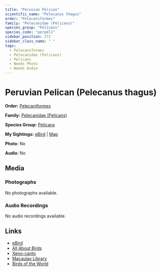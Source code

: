 ```yaml
---
title: "Peruvian Pelican"
scientific_name: "Pelecanus thagus"
order: "Pelecaniformes"
family: "Pelecanidae (Pelicans)"
species_group: "Pelicans"
species_code: "perpel1"
sidebar_position: 272
sidebar_class_name: " "
tags: 
  - Pelecaniformes
  - Pelecanidae (Pelicans)
  - Pelicans
  - Needs Photo
  - Needs Audio
---
```


# Peruvian Pelican (Pelecanus thagus)

**Order:** [Pelecaniformes](/tags/pelecaniformes)

**Family:** [Pelecanidae (Pelicans)](/tags/pelecanidae-pelicans)

**Species Group:** [Pelicans](/tags/pelicans)

**My Sightings:** [eBird](https://ebird.org/lifelist?r=world&time=life&spp=perpel1) | [Map](/map?species_code=perpel1)

**Photo**: No 

**Audio**: No

## Media
### Photographs
No photographs available.

### Audio Recordings
No audio recordings available.

## Links
* [eBird](https://ebird.org/species/perpel1) 
* [All About Birds](https://www.allaboutbirds.org/guide/perpel1) 
* [Xeno-canto](https://www.xeno-canto.org/species/pelecanus-thagus) 
* [Macaulay Library](https://search.macaulaylibrary.org/catalog?taxonCode=perpel1&sort=rating_rank_desc)
* [Birds of the World](https://birdsoftheworld.org/bow/species/perpel1)
